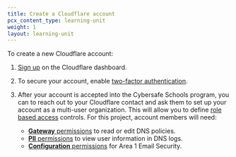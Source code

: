 ```yaml
---
title: Create a Cloudflare account
pcx_content_type: learning-unit
weight: 1
layout: learning-unit
---
```


To create a new Cloudflare account:

1. [Sign up](https://dash.cloudflare.com/sign-up) on the Cloudflare dashboard.

2. To secure your account, enable [two-factor authentication](/support/account-management-billing/account-privacy-and-security/securing-user-access-with-two-factor-authentication-2fa/).

3. After your account is accepted into the Cybersafe Schools program, you can to reach out to your Cloudflare contact and ask them to set up your account as a multi-user organization. This will allow you to define [role based access]((/fundamentals/setup/manage-members/)roles/) controls. For this project, account members will need:
    - [**Gateway** permissions](/cloudflare-one/cloudflare-teams-roles-permissions/) to read or edit DNS policies.
    - [**PII** permissions](/cloudflare-one/cloudflare-teams-roles-permissions/#cloudflare-zero-trust-pii) to view user information in DNS logs.
    - [**Configuration** permissions](/email-security/account-setup/permissions/) for Area 1 Email Security.
